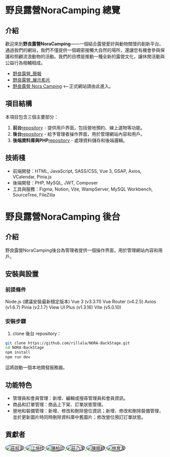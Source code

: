 # 野良露營NoraCamping 總覽

## 介紹

歡迎來到**野良露營NoraCamping**——一個結合露營愛好與動物關懷的創新平台。通過我們的網站，我們不僅提供一個親密接觸大自然的場所，還讓您有機會參與保護和照顧流浪動物的活動。我們的目標是推動一種全新的露營文化，讓休閒活動與公益行為相輔相成。

- [野良露營\_簡報](https://drive.google.com/file/d/1hTI494n8lbzKbaudzZiSmbZxcGdhtjUC/view)
- [野良露營\_展示影片](https://www.youtube.com/watch?v=9_ODuTqBn6w)
- [野良露營 Nora Camping](https://tibamef2e.com/chd104/g1/) <--正式網站請由此進入。

## 項目結構

本項目包含三個主要部分：

1. **前台**[repository](https://github.com/rillala/NORA-Camping) - 提供用戶界面，包括營地預約、線上選物等功能。
2. **後台**[repository](https://github.com/rillala/NORA-BackStage) - 給予管理者操作界面，用於管理網站內容和用戶。
3. **後端資料庫與PHP**[repository](https://github.com/rillala/NORA-API) - 處理資料儲存和後端邏輯。

## 技術棧

- 前端開發：HTML, JavaScript, SASS/CSS, Vue 3, GSAP, Axios, VCalendar, Pinia.js
- 後端開發：PHP, MySQL, JWT, Composer
- 工具與服務：Figma, Notion, Vite, WampServer, MySQL Workbench, SourceTree, FileZilla

# 野良露營NoraCamping 後台

## 介紹

野良露營NoraCamping後台為管理者提供一個操作界面，用於管理網站內容和用戶。

## 安裝與設置

### 前提條件

Node.js (建議安裝最新穩定版本)
Vue 3 (v3.3.11)
Vue Router (v4.2.5)
Axios (v1.6.7)
Pinia (v2.1.7)
View UI Plus (v1.3.16)
Vite (v5.0.10)

### 安裝步驟

1. clone 後台 repository：

```bash
git clone https://github.com/rillala/NORA-BackStage.git
cd NORA-BackStage
npm install
npm run dev
```

這將啟動一個本地開發服務器。

## 功能特色

- 管理員和會員管理：新增、編輯或搜尋管理員和會員資訊。
- 商品和訂單管理：商品上下架、訂單狀態管理。
- 營地和裝備管理：新增、修改和刪除營位資訊；新增、修改和刪除裝備管理，並於更新圖片時同時刪除資料庫中舊圖片；修改營位預訂訂單狀態。

 ## 貢獻者
<a href="https://github.com/victor6835">
  <img src="https://github.com/victor6835.png?size=50" style="border-radius: 50%; border: 1px solid black;" alt="莊程富">
</a>
<a href="https://github.com/tiffany1029tw">
  <img src="https://github.com/tiffany1029tw.png?size=50" style="border-radius: 50%; border: 1px solid black;" alt="江坤桂">
</a>
<a href="https://github.com/ortis88">
  <img src="https://github.com/ortis88.png?size=50" style="border-radius: 50%; border: 1px solid black;" alt="陳柏廷">
</a>
<a href="https://github.com/nan-sansan">
  <img src="https://github.com/nan-sansan.png?size=50" style="border-radius: 50%; border: 1px solid black;" alt="莊乃潔">
</a>
<a href="https://github.com/hsiaoyingchen">
  <img src="https://github.com/hsiaoyingchen.png?size=50" style="border-radius: 50%; border: 1px solid black;" alt="陳曉穎">
</a>
<a href="https://github.com/rillala">
  <img src="https://github.com/rillala.png?size=50" style="border-radius: 50%; border: 1px solid black;" alt="林育潔">
</a>


